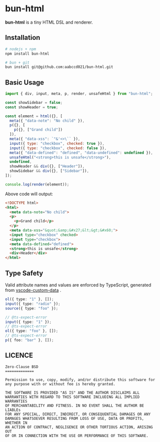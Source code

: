 # bun-html

**bun-html** is a tiny HTML DSL and renderer.

## Installation

```sh
# nodejs + npm
npm install bun-html

# bun + git
bun install git@github.com:aabccd021/bun-html.git
```

## Basic Usage

```js
import { div, input, meta, p, render, unsafeHtml } from "bun-html";

const showSidebar = false;
const showHeader = true;

const element = html({}, [
  meta({ "data-note": "No child" }),
  p({}, [
    p({}, ["Grand child"])
  ]),
  meta({ "data-xss": `"&'<>\`` }),
  input({ type: "checkbox", checked: true }),
  input({ type: "checkbox", checked: false }),
  meta({ "data-defined": "defined", "data-undefined": undefined }),
  unsafeHtml("<strong>this is unsafe</strong>"),
  undefined,
  showHeader && div({}, ["Header"]),
  showSidebar && div({}, ["Sidebar"]),
]);

console.log(render(element));
```

Above code will output:

```html
<!DOCTYPE html>
<html>
  <meta data-note="No child">
  <p>
    <p>Grand child</p>
  </p>
  <meta data-xss="&quot;&amp;&#x27;&lt;&gt;&#x60;">
  <input type="checkbox" checked>
  <input type="checkbox">
  <meta data-defined="defined">
  <strong>this is unsafe</strong>
  <div>Header</div>
</html>
```

## Type Safety

Valid attribute names and values are enforced by TypeScript, generated from 
[vscode-custom-data]("https://raw.githubusercontent.com/microsoft/vscode-custom-data/refs/heads/main/web-data/data/browsers.html-data.json")
.


```ts
ol({ type: "1" }, []);
input({ type: "radio" });
source({ type: "foo" });

// @ts-expect-error
input({ type: "1" });
// @ts-expect-error
ol({ type: "foo" }, []);
// @ts-expect-error
p({ foo: "bar" }, []);
```

## LICENCE

```
Zero-Clause BSD
=============

Permission to use, copy, modify, and/or distribute this software for
any purpose with or without fee is hereby granted.

THE SOFTWARE IS PROVIDED "AS IS" AND THE AUTHOR DISCLAIMS ALL
WARRANTIES WITH REGARD TO THIS SOFTWARE INCLUDING ALL IMPLIED WARRANTIES
OF MERCHANTABILITY AND FITNESS. IN NO EVENT SHALL THE AUTHOR BE LIABLEs
FOR ANY SPECIAL, DIRECT, INDIRECT, OR CONSEQUENTIAL DAMAGES OR ANY
DAMAGES WHATSOEVER RESULTING FROM LOSS OF USE, DATA OR PROFITS, WHETHER IN
AN ACTION OF CONTRACT, NEGLIGENCE OR OTHER TORTIOUS ACTION, ARISING OUT
OF OR IN CONNECTION WITH THE USE OR PERFORMANCE OF THIS SOFTWARE.
```
